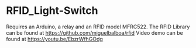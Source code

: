 # RFID_Light-Switch
Requires an Arduino, a relay and an RFID model MFRC522. The RFID Library can be found at https://github.com/miguelbalboa/rfid
Video demo can be found at https://youtu.be/EbzrWfhGOdg
